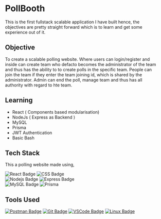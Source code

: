 # PollBooth
This is the first fullstack scalable application I have built hence, the objectives are pretty straight forward which is to learn and get some experience out of it.

## Objective
To create a scalable polling website. Where users can login/register and inside can create team who defacto becomes the administrator of the team and thus has the ability to to create polls in the specific team. People can join the team if they enter the team joining id, which is shared by the administrator. Admin can end the poll, manage team and thus has all authority with regard to hte team.

## Learning
 - React ( Components based modularisation)
 - NodeJs ( Express as Backend )
 - MySQL
 - Prisma
 - JWT Authentication
 - Basic Bash 

<p align="center"> 

## Tech Stack
This a polling website made using,
<br/>

<p align="left">

![React Badge](https://img.shields.io/badge/-React-61DBFB?style=for-the-badge&labelColor=black&logo=react&logoColor=61DBFB) ![CSS Badge](https://img.shields.io/badge/CSS3-1572B6?style=for-the-badge&logo=css3&logoColor=white)
 <br/>
 ![Nodejs Badge](https://img.shields.io/badge/Node.js-339933?style=for-the-badge&logo=nodedotjs&logoColor=white) ![Express Badge]( https://img.shields.io/badge/Express.js-000000?style=for-the-badge&logo=express&logoColor=white)
 </br>
![MySQL Badge](https://img.shields.io/badge/MySQL-005C84?style=for-the-badge&logo=mysql&logoColor=white)
![Prisma](https://img.shields.io/badge/Prisma-3982CE?style=for-the-badge&logo=Prisma&logoColor=white)
</p>

## Tools Used

<p align="right">

 [![Postman Badge](https://img.shields.io/badge/Postman-FF6C37?style=for-the-badge&logo=Postman&logoColor=white)](#)  [![Git Badge](https://img.shields.io/badge/Git-F05032?style=for-the-badge&logo=git&logoColor=white)](#)  [![VSCode Badge](https://img.shields.io/badge/Visual_Studio_Code-0078D4?style=for-the-badge&logo=visual%20studio%20code&logoColor=white)](#) [![Linux Badge](https://img.shields.io/badge/Linux-FCC624?style=for-the-badge&logo=linux&logoColor=black)](#) 
</p>

</p>

